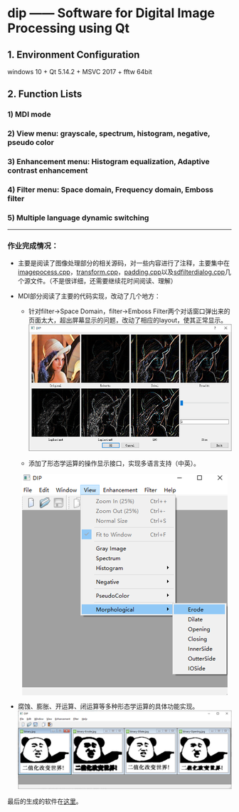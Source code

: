 # dip —— Software for **Digital Image Processing** using Qt

## 1. Environment Configuration
windows 10 + Qt 5.14.2 + MSVC 2017 + fftw 64bit

## 2. Function Lists

### 1) MDI mode
### 2) View menu: grayscale, spectrum, histogram, negative, pseudo color
### 3) Enhancement menu: Histogram equalization, Adaptive contrast enhancement
### 4) Filter menu: Space domain, Frequency domain, Emboss filter
### 5) Multiple language dynamic switching


****
### 作业完成情况：
- 主要是阅读了图像处理部分的相关源码，对一些内容进行了注释，主要集中在[imagepocess.cpp](./imagepocess.cpp)，[transform.cpp](./transform.cpp)，[padding.cpp](./padding.cpp)以及[sdfilterdialog.cpp](./sdfilterdialog.cpp)几个源文件。（不是很详细，还需要继续花时间阅读、理解）
- MDI部分阅读了主要的代码实现，改动了几个地方：
  - 针对filter->Space Domain，filter->Emboss Filter两个对话窗口弹出来的页面太大，超出屏幕显示的问题，改动了相应的layout，使其正常显示。
  &nbsp;
  !["ui_change"](./pic/ui_change.png  )

  - 添加了形态学运算的操作显示接口，实现多语言支持（中英）。
  &nbsp;
  <div  align="center">    
    <img src="./pic/ui_plus.png" alt="ui_plus" align=center />
  </div>


- 腐蚀、膨胀、开运算、闭运算等多种形态学运算的具体功能实现。
  &nbsp;
  !["morphological"](./pic/morphological.png )

最后的生成的软件在[这里](./exec/dip_zxc.exe )。
